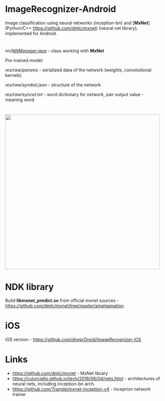 # ImageRecognizer-Android
Image classification using neural networks (inception-bn) and [**MxNet**](Python/C++ https://github.com/dmlc/mxnet) (neural net library), implemented for Android.
#
nn/[*NNManager.java*](https://github.com/dneprDroid/ImageRecognizer/blob/master/app/src/main/java/neural/imagerecognizer/app/nn/NNManager.java) - class working with **MxNet**

Pre-trained model:

*res/raw/params* - serialized data of the network (weights, convolutional kernels)

*res/raw/symbol.json* - structure of the network 

*res/raw/syncet.txt* - word dictionary for network, pair output value - meaning word
 
#
<image src=https://raw.githubusercontent.com/dneprDroid/ImageRecognizer/master/images/Screenshot1.png height=500 />

# NDK library
Build **libmxnet_predict.so** from official mxnet sources - https://github.com/dmlc/mxnet/tree/master/amalgamation

# iOS
iOS version -  https://github.com/dneprDroid/ImageRecognizer-iOS

# Links
  * https://github.com/dmlc/mxnet - MxNet library 
  * https://culurciello.github.io/tech/2016/06/04/nets.html - architectures of neural nets, including inception-bn arch.
  * https://github.com/Trangle/mxnet-inception-v4 - inceprion network trainer

